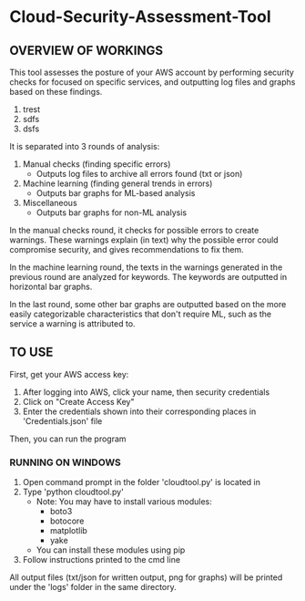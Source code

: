 # Cloud-Security-Assessment-Tool

<h2>OVERVIEW OF WORKINGS</h2>  
This tool assesses the posture of your AWS account by performing security checks for focused on specific services, and outputting log files and graphs based on these findings.

1. trest
2. sdfs
3. dsfs

It is separated into 3 rounds of analysis:
1. Manual checks (finding specific errors)    
    - Outputs log files to archive all errors found (txt or json)  
2. Machine learning (finding general trends in errors)    
    - Outputs bar graphs for ML-based analysis         
3. Miscellaneous   
    - Outputs bar graphs for non-ML analysis  

In the manual checks round, it checks for possible errors to create warnings. These warnings explain (in text) why the possible error could compromise security, and gives recommendations to fix them.  

In the machine learning round, the texts in the warnings generated in the previous round are analyzed for keywords. The keywords are outputted in horizontal bar graphs.  

In the last round, some other bar graphs are outputted based on the more easily categorizable characteristics that don't require ML, such as the service a warning is attributed to.  

<h2>TO USE</h2>

First, get your AWS access key:  
1. After logging into AWS, click your name, then security credentials  
2. Click on "Create Access Key"   
3. Enter the credentials shown into their corresponding places in 'Credentials.json' file  
    
Then, you can run the program
<h3>RUNNING ON WINDOWS</h3>  

1. Open command prompt in the folder 'cloudtool.py' is located in
2. Type 'python cloudtool.py'  
    - Note: You may have to install various modules:  
      - boto3
      - botocore
      - matplotlib
      - yake  
    - You can install these modules using pip  
3. Follow instructions printed to the cmd line

All output files (txt/json for written output, png for graphs) will be printed under the 'logs' folder in the same directory. 
